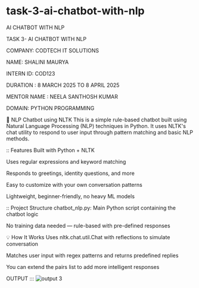 # task-3-ai-chatbot-with-nlp
AI CHATBOT WITH NLP

TASK 3- AI CHATBOT WITH NLP

COMPANY: CODTECH IT SOLUTIONS

NAME: SHALINI MAURYA

INTERN ID: COD123

DURATION : 8 MARCH 2025 TO 8 APRIL 2025

MENTOR NAME : NEELA SANTHOSH KUMAR

DOMAIN: PYTHON PROGRAMMING

🤖 NLP Chatbot using NLTK
This is a simple rule-based chatbot built using Natural Language Processing (NLP) techniques in Python. It uses NLTK's chat utility to respond to user input through pattern matching and basic NLP methods.

:: Features
Built with Python + NLTK

Uses regular expressions and keyword matching

Responds to greetings, identity questions, and more

Easy to customize with your own conversation patterns

Lightweight, beginner-friendly, no heavy ML models

:: Project Structure
chatbot_nlp.py: Main Python script containing the chatbot logic

No training data needed — rule-based with pre-defined responses

💡 How It Works
Uses nltk.chat.util.Chat with reflections to simulate conversation

Matches user input with regex patterns and returns predefined replies

You can extend the pairs list to add more intelligent responses

OUTPUT :::
![output 3](https://github.com/user-attachments/assets/fda1e0b8-546c-41c3-934d-e5c59069cfc3)
